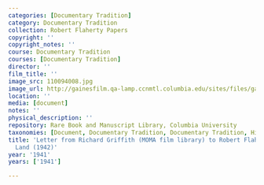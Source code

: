 ```yaml
---
categories: [Documentary Tradition]
category: Documentary Tradition
collection: Robert Flaherty Papers
copyright: ''
copyright_notes: ''
course: Documentary Tradition
courses: [Documentary Tradition]
director: ''
film_title: ''
image_src: 110094008.jpg
image_url: http://gainesfilm.qa-lamp.ccnmtl.columbia.edu/sites/files/gainesfilm/images/110094008.jpg
location: ''
media: [document]
notes: ''
physical_description: ''
repository: Rare Book and Manuscript Library, Columbia University
taxonomies: [Document, Documentary Tradition, Documentary Tradition, Historiography]
title: 'Letter from Richard Griffith (MOMA film library) to Robert Flaherty Re: The
  Land (1942)'
year: '1941'
years: ['1941']

---
```

